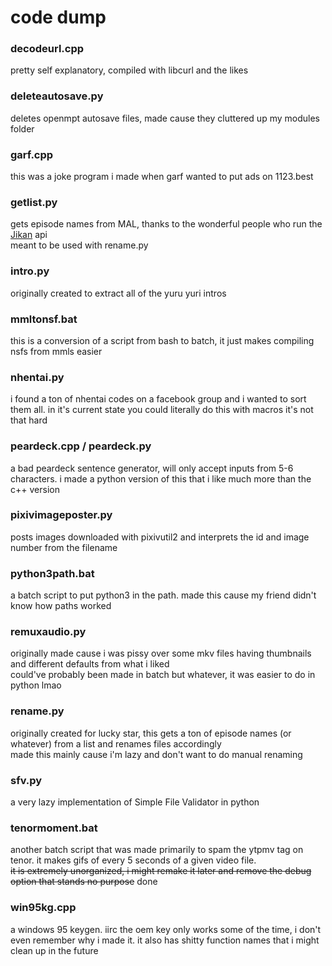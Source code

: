 # code dump

### decodeurl.cpp
pretty self explanatory, compiled with libcurl and the likes

### deleteautosave.py
deletes openmpt autosave files, made cause they cluttered up my modules folder

### garf.cpp
this was a joke program i made when garf wanted to put ads on 1123.best

### getlist.py
gets episode names from MAL, thanks to the wonderful people who run the [Jikan](https://jikan.moe/) api<br>
meant to be used with rename.py

### intro.py
originally created to extract all of the yuru yuri intros

### mmltonsf.bat
this is a conversion of a script from bash to batch, it just makes compiling nsfs from mmls easier

### nhentai.py
i found a ton of nhentai codes on a facebook group and i wanted to sort them all. in it's current state you could literally do this with macros it's not that hard

### peardeck.cpp / peardeck.py
a bad peardeck sentence generator, will only accept inputs from 5-6 characters. i made a python version of this that i like much more than the c++ version

### pixivimageposter.py
posts images downloaded with pixivutil2 and interprets the id and image number from the filename

### python3path.bat
a batch script to put python3 in the path. made this cause my friend didn't know how paths worked

### remuxaudio.py
originally made cause i was pissy over some mkv files having thumbnails and different defaults from what i liked<br>
could've probably been made in batch but whatever, it was easier to do in python lmao

### rename.py
originally created for lucky star, this gets a ton of episode names (or whatever) from a list and renames files accordingly<br>
made this mainly cause i'm lazy and don't want to do manual renaming

### sfv.py
a very lazy implementation of Simple File Validator in python

### tenormoment.bat
another batch script that was made primarily to spam the ytpmv tag on tenor. it makes gifs of every 5 seconds of a given video file.<br>~~it is extremely unorganized, i might remake it later and remove the debug option that stands no purpose~~ done

### win95kg.cpp
a windows 95 keygen. iirc the oem key only works some of the time, i don't even remember why i made it. it also has shitty function names that i might clean up in the future
